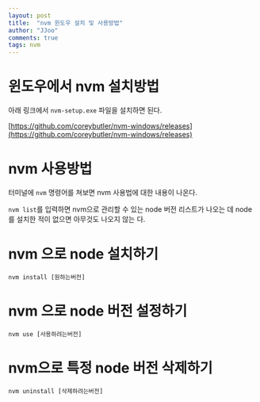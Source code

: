 ```yaml
---
layout: post
title:  "nvm 윈도우 설치 및 사용방법"
author: "JJoo"
comments: true
tags: nvm
---
```



# 윈도우에서 nvm 설치방법 

아래 링크에서 `nvm-setup.exe` 파일을 설치하면 된다. 

[https://github.com/coreybutler/nvm-windows/releases](https://github.com/coreybutler/nvm-windows/releases)


# nvm 사용방법 

터미널에 `nvm` 명령어를 쳐보면 nvm 사용법에 대한 내용이 나온다. 

`nvm list`를 입력하면 nvm으로 관리할 수 있는 node 버전 리스트가 나오는 데 node를 설치한 적이 없으면 아무것도 나오지 않는 다. 


# nvm 으로 node 설치하기 

```
nvm install [원하는버전]
```


# nvm 으로 node 버전 설정하기 

```
nvm use [사용하려는버전]
```


# nvm으로 특정 node 버전 삭제하기 

```
nvm uninstall [삭제하려는버전]
```
